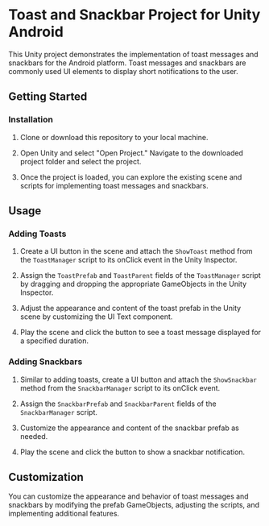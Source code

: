 # Toast and Snackbar Project for Unity Android

This Unity project demonstrates the implementation of toast messages and snackbars for the Android platform. Toast messages and snackbars are commonly used UI elements to display short notifications to the user.

## Getting Started

### Installation

1. Clone or download this repository to your local machine.

2. Open Unity and select "Open Project." Navigate to the downloaded project folder and select the project.

3. Once the project is loaded, you can explore the existing scene and scripts for implementing toast messages and snackbars.

## Usage

### Adding Toasts

1. Create a UI button in the scene and attach the `ShowToast` method from the `ToastManager` script to its onClick event in the Unity Inspector.

2. Assign the `ToastPrefab` and `ToastParent` fields of the `ToastManager` script by dragging and dropping the appropriate GameObjects in the Unity Inspector.

3. Adjust the appearance and content of the toast prefab in the Unity scene by customizing the UI Text component.

4. Play the scene and click the button to see a toast message displayed for a specified duration.

### Adding Snackbars

1. Similar to adding toasts, create a UI button and attach the `ShowSnackbar` method from the `SnackbarManager` script to its onClick event.

2. Assign the `SnackbarPrefab` and `SnackbarParent` fields of the `SnackbarManager` script.

3. Customize the appearance and content of the snackbar prefab as needed.

4. Play the scene and click the button to show a snackbar notification.

## Customization

You can customize the appearance and behavior of toast messages and snackbars by modifying the prefab GameObjects, adjusting the scripts, and implementing additional features.

